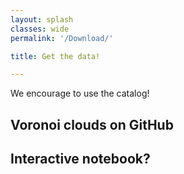 ```yaml
---
layout: splash
classes: wide
permalink: '/Download/'

title: Get the data!

---
```


We encourage to use the catalog!

## Voronoi clouds on GitHub

## Interactive notebook?